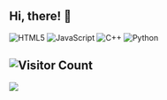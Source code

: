 ## Hi, there! 👋

![HTML5](https://img.shields.io/badge/html5-%23E34F26.svg?style=for-the-badge&logo=html5&logoColor=white) ![JavaScript](https://img.shields.io/badge/javascript-%23323330.svg?style=for-the-badge&logo=javascript&logoColor=%23F7DF1E) ![C++](https://img.shields.io/badge/c++-%2300599C.svg?style=for-the-badge&logo=c%2B%2B&logoColor=white) ![Python](https://img.shields.io/badge/python-3670A0?style=for-the-badge&logo=python&logoColor=ffdd54)

![Visitor Count](https://komarev.com/ghpvc/?username=gafnaa&color=blue&style=flat)
---
[![](https://visitcount.itsvg.in/api?id=gafnaa&icon=0&color=0)](https://visitcount.itsvg.in)

